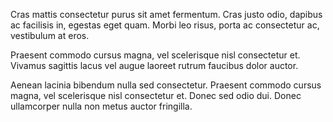 Cras mattis consectetur purus sit amet fermentum. Cras justo odio,
dapibus ac facilisis in, egestas eget quam. Morbi leo risus, porta ac
consectetur ac, vestibulum at eros.

Praesent commodo cursus magna, vel scelerisque nisl consectetur et.
Vivamus sagittis lacus vel augue laoreet rutrum faucibus dolor auctor.

Aenean lacinia bibendum nulla sed consectetur. Praesent commodo cursus
magna, vel scelerisque nisl consectetur et. Donec sed odio dui. Donec
ullamcorper nulla non metus auctor fringilla.